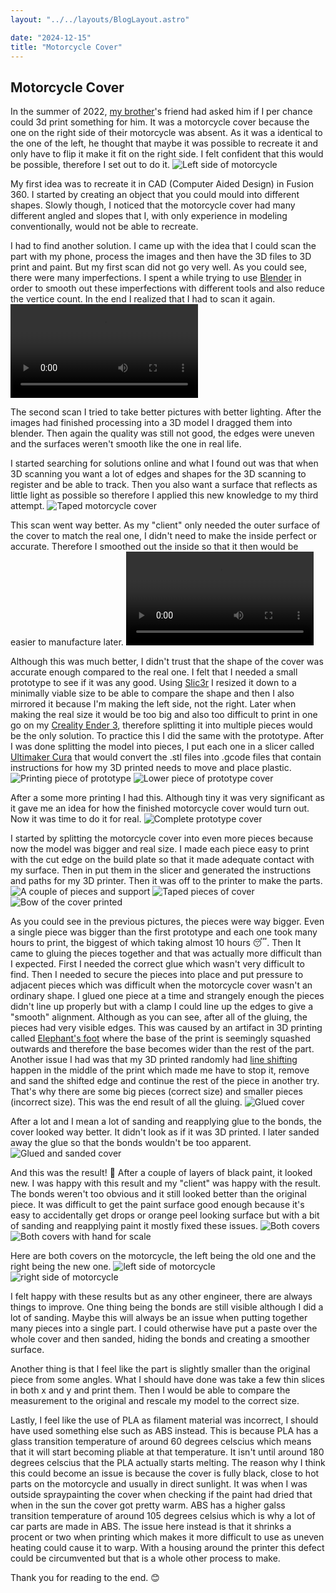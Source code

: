 ```yaml
---
layout: "../../layouts/BlogLayout.astro"

date: "2024-12-15"
title: "Motorcycle Cover"
---
```


## Motorcycle Cover
In the summer of 2022, [my brother](https://nicolo.se)'s friend had asked him if I per chance could 3d print something for him. It was a motorcycle cover because the one on the right side of their motorcycle was absent. As it was a identical to the one of the left, he thought that maybe it was possible to recreate it and only have to flip it make it fit on the right side. I felt confident that this would be possible, therefore I set out to do it.
![Left side of motorcycle](/motorcycle-cover/1.jpg)

My first idea was to recreate it in CAD (Computer Aided Design) in Fusion 360. I started by creating an object that you could mould into different shapes. Slowly though, I noticed that the motorcycle cover had many different angled and slopes that I, with only experience in modeling conventionally, would not be able to recreate.

I had to find another solution. I came up with the idea that I could scan the part with my phone, process the images and then have the 3D files to 3D print and paint. But my first scan did not go very well. As you could see, there were many imperfections. I spent a while trying to use [Blender](https://www.blender.org) in order to smooth out these imperfections with different tools and also reduce the vertice count. In the end I realized that I had to scan it again.
![First scan](/motorcycle-cover/2.mov)

The second scan I tried to take better pictures with better lighting. After the images had finished processing into a 3D model I dragged them into blender. Then again the quality was still not good, the edges were uneven and the surfaces weren't smooth like the one in real life.

I started searching for solutions online and what I found out was that when 3D scanning you want a lot of edges and shapes for the 3D scanning to register and be able to track. Then you also want a surface that reflects as little light as possible so therefore I applied this new knowledge to my third attempt.
![Taped motorcycle cover](/motorcycle-cover/3.jpg)

This scan went way better. As my "client" only needed the outer surface of the cover to match the real one, I didn't need to make the inside perfect or accurate. Therefore I smoothed out the inside so that it then would be easier to manufacture later.
![Third scan](/motorcycle-cover/4.mov)

Although this was much better, I didn't trust that the shape of the cover was accurate enough compared to the real one. I felt that I needed a small prototype to see if it was any good. Using [Slic3r](https://slic3r.org) I resized it down to a minimally viable size to be able to compare the shape and then I also mirrored it because I'm making the left side, not the right. Later when making the real size it would be too big and also too difficult to print in one go on my [Creality Ender 3](https://www.creality.com/products/ender-3-3d-printer), therefore splitting it into multiple pieces would be the only solution. To practice this I did the same with the prototype. After I was done splitting the model into pieces, I put each one in a slicer called [Ultimaker Cura](https://ultimaker.com/software/ultimaker-cura/) that would convert the .stl files into .gcode files that contain instructions for how my 3D printed needs to move and place plastic.
![Printing piece of prototype](/motorcycle-cover/5.jpg)
![Lower piece of prototype cover](/motorcycle-cover/6.jpg)

After a some more printing I had this. Although tiny it was very significant as it gave me an idea for how the finished motorcycle cover would turn out. Now it was time to do it for real.
![Complete prototype cover](/motorcycle-cover/7.jpg)

I started by splitting the motorcycle cover into even more pieces because now the model was bigger and real size. I made each piece easy to print with the cut edge on the build plate so that it made adequate contact with my surface. Then in put them in the slicer and generated the instructions and paths for my 3D printer. Then it was off to the printer to make the parts.
![A couple of pieces and support](/motorcycle-cover/8.jpg)
![Taped pieces of cover](/motorcycle-cover/9.jpg)
![Bow of the cover printed](/motorcycle-cover/10.jpg)

As you could see in the previous pictures, the pieces were way bigger. Even a single piece was bigger than the first prototype and each one took many hours to print, the biggest of which taking almost 10 hours 😴. Then It came to gluing the pieces together and that was actually more difficult than I expected. First I needed the correct glue which wasn't very difficult to find. Then I needed to secure the pieces into place and put pressure to adjacent pieces which was difficult when the motorcycle cover wasn't an ordinary shape. I glued one piece at a time and strangely enough the pieces didn't line up properly but with a clamp I could line up the edges to give a "smooth" alignment. Although as you can see, after all of the gluing, the pieces had very visible edges. This was caused by an artifact in 3D printing called [Elephant's foot](https://runebrush.pa-sy.com/wp-content/uploads/2023/09/elephants-foot-example.png) where the base of the print is seemingly squashed outwards and therefore the base becomes wider than the rest of the part. Another issue I had was that my 3D printed randomly had [line shifting](https://us2.dh-cdn.net/uploads/db5587/original/3X/7/3/73dbe780dc8c474494a63b905279ac8eed50b45c.jpeg) happen in the middle of the print which made me have to stop it, remove and sand the shifted edge and continue the rest of the piece in another try. That's why there are some big pieces (correct size) and smaller pieces (incorrect size). This was the end result of all the gluing.
![Glued cover](/motorcycle-cover/11.jpg)

After a lot and I mean a lot of sanding and reapplying glue to the bonds, the cover looked way better. It didn't look as if it was 3D printed. I later sanded away the glue so that the bonds wouldn't be too apparent.
![Glued and sanded cover](/motorcycle-cover/12.jpg)

And this was the result! 🥳
After a couple of layers of black paint, it looked new. I was happy with this result and my "client" was happy with the result. The bonds weren't too obvious and it still looked better than the original piece. It was difficult to get the paint surface good enough because it's easy to accidentally get drops or orange peel looking surface but with a bit of sanding and reapplying paint it mostly fixed these issues. 
![Both covers](/motorcycle-cover/13.jpg)
![Both covers with hand for scale](/motorcycle-cover/14.jpg)

Here are both covers on the motorcycle, the left being the old one and the right being the new one.
![left side of motorcycle](/motorcycle-cover/15.jpg)
![right side of motorcycle](/motorcycle-cover/16.jpg)

I felt happy with these results but as any other engineer, there are always things to improve. One thing being the bonds are still visible although I did a lot of sanding. Maybe this will always be an issue when putting together many pieces into a single part. I could otherwise have put a paste over the whole cover and then sanded, hiding the bonds and creating a smoother surface. 

Another thing is that I feel like the part is slightly smaller than the original piece from some angles. What I should have done was take a few thin slices in both x and y and print them. Then I would be able to compare the measurement to the original and rescale my model to the correct size.

Lastly, I feel like the use of PLA as filament material was incorrect, I should have used something else such as ABS instead. This is because PLA has a glass transition temperature of around 60 degrees celscius which means that it will start becoming pliable at that temperature. It isn't until around 180 degrees celscius that the PLA actually starts melting. The reason why I think this could become an issue is because the cover is fully black, close to hot parts on the motorcycle and usually in direct sunlight. It was when I was outside spraypainting the cover when checking if the paint had dried that when in the sun the cover got pretty warm. ABS has a higher galss transition temperature of around 105 degrees celsius which is why a lot of car parts are made in ABS. The issue here instead is that it shrinks a procent or two when printing which makes it more difficult to use as uneven heating could cause it to warp. With a housing around the printer this defect could be circumvented but that is a whole other process to make. 

Thank you for reading to the end. 😊
